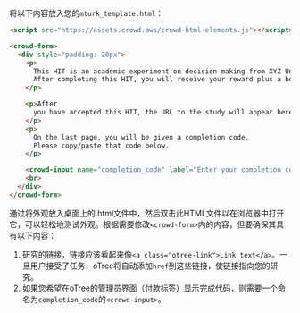 将以下内容放入您的`mturk_template.html`：

```html
<script src="https://assets.crowd.aws/crowd-html-elements.js"></script>

<crowd-form>
  <div style="padding: 20px">
    <p>
      This HIT is an academic experiment on decision making from XYZ University....
      After completing this HIT, you will receive your reward plus a bonus payment....
    </p>

    <p>After
      you have accepted this HIT, the URL to the study will appear here: <b><a class="otree-link">link</a></b>.
    </p>
    <p>
      On the last page, you will be given a completion code.
      Please copy/paste that code below.
    </p>

    <crowd-input name="completion_code" label="Enter your completion code here" required></crowd-input>
    <br>
  </div>
</crowd-form>
```

通过将外观放入桌面上的.html文件中，然后双击此HTML文件以在浏览器中打开它，可以轻松地测试外观。根据需要修改`<crowd-form>`内的内容，但要确保其具有以下内容：

1. 研究的链接，链接应该看起来像`<a class="otree-link">Link text</a>`。一旦用户接受了任务，oTree将自动添加`href`到这些链接，使链接指向您的研究。
2. 如果您希望在oTree的管理员界面（付款标签）显示完成代码，则需要一个命名为`completion_code`的`<crowd-input>`。